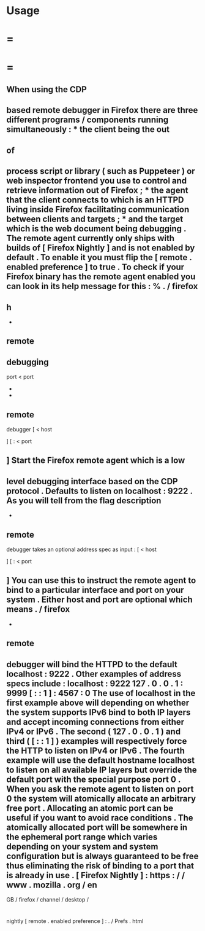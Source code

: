 Usage
=
=
=
=
=
When
using
the
CDP
-
based
remote
debugger
in
Firefox
there
are
three
different
programs
/
components
running
simultaneously
:
*
the
__client__
being
the
out
-
of
-
process
script
or
library
(
such
as
Puppeteer
)
or
web
inspector
frontend
you
use
to
control
and
retrieve
information
out
of
Firefox
;
*
the
__agent__
that
the
client
connects
to
which
is
an
HTTPD
living
inside
Firefox
facilitating
communication
between
clients
and
targets
;
*
and
the
__target__
which
is
the
web
document
being
debugging
.
The
remote
agent
currently
only
ships
with
builds
of
[
Firefox
Nightly
]
and
is
__not
enabled
by
default__
.
To
enable
it
you
must
flip
the
[
remote
.
enabled
preference
]
to
true
.
To
check
if
your
Firefox
binary
has
the
remote
agent
enabled
you
can
look
in
its
help
message
for
this
:
%
.
/
firefox
-
h
-
-
remote
-
debugging
-
port
<
port
>
-
-
remote
-
debugger
[
<
host
>
]
[
:
<
port
>
]
Start
the
Firefox
remote
agent
which
is
a
low
-
level
debugging
interface
based
on
the
CDP
protocol
.
Defaults
to
listen
on
localhost
:
9222
.
As
you
will
tell
from
the
flag
description
-
-
remote
-
debugger
takes
an
optional
address
spec
as
input
:
[
<
host
>
]
[
:
<
port
>
]
You
can
use
this
to
instruct
the
remote
agent
to
bind
to
a
particular
interface
and
port
on
your
system
.
Either
host
and
port
are
optional
which
means
.
/
firefox
-
-
remote
-
debugger
will
bind
the
HTTPD
to
the
default
localhost
:
9222
.
Other
examples
of
address
specs
include
:
localhost
:
9222
127
.
0
.
0
.
1
:
9999
[
:
:
1
]
:
4567
:
0
The
use
of
localhost
in
the
first
example
above
will
depending
on
whether
the
system
supports
IPv6
bind
to
both
IP
layers
and
accept
incoming
connections
from
either
IPv4
or
IPv6
.
The
second
(
127
.
0
.
0
.
1
)
and
third
(
[
:
:
1
]
)
examples
will
respectively
force
the
HTTP
to
listen
on
IPv4
or
IPv6
.
The
fourth
example
will
use
the
default
hostname
localhost
to
listen
on
all
available
IP
layers
but
override
the
default
port
with
the
special
purpose
port
0
.
When
you
ask
the
remote
agent
to
listen
on
port
0
the
system
will
atomically
allocate
an
arbitrary
free
port
.
Allocating
an
atomic
port
can
be
useful
if
you
want
to
avoid
race
conditions
.
The
atomically
allocated
port
will
be
somewhere
in
the
ephemeral
port
range
which
varies
depending
on
your
system
and
system
configuration
but
is
always
guaranteed
to
be
free
thus
eliminating
the
risk
of
binding
to
a
port
that
is
already
in
use
.
[
Firefox
Nightly
]
:
https
:
/
/
www
.
mozilla
.
org
/
en
-
GB
/
firefox
/
channel
/
desktop
/
#
nightly
[
remote
.
enabled
preference
]
:
.
/
Prefs
.
html
